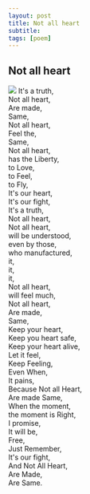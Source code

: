 ```yaml
---
layout: post
title: Not all heart
subtitle: 
tags: [poem]
---
```

## Not all heart 
![](https://i.imgur.com/cCJSre7.jpg)
It's a truth,  
Not all heart,  
Are made,  
Same,  
Not all heart,  
Feel the,  
Same,  
Not all heart,  
has the Liberty,  
to Love,  
to Feel,  
to Fly,  
It's our heart,  
It's our fight,  
It's a truth,  
Not all heart,  
Not all heart,  
will be understood,  
even by those,  
who manufactured,  
it,  
it,  
it,  
Not all heart,  
will feel much,  
Not all heart,  
Are made,  
Same,  
Keep your heart,  
Keep you heart safe,  
Keep your heart alive,  
Let it feel,  
Keep Feeling,  
Even When,  
It pains,  
Because Not all Heart,  
Are made Same,  
When the moment,  
the moment is Right,  
I promise,  
It will be,  
Free,  
Just Remember,  
It's our fight,  
And Not All Heart,  
Are Made,  
Are Same.